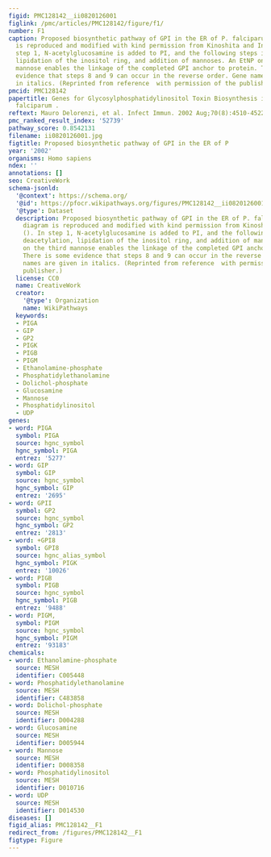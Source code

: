 ```yaml
---
figid: PMC128142__ii0820126001
figlink: /pmc/articles/PMC128142/figure/f1/
number: F1
caption: Proposed biosynthetic pathway of GPI in the ER of P. falciparum. The diagram
  is reproduced and modified with kind permission from Kinoshita and Inoue (). In
  step 1, N-acetylglucosamine is added to PI, and the following steps involve deacetylation,
  lipidation of the inositol ring, and addition of mannoses. An EtNP on the third
  mannose enables the linkage of the completed GPI anchor to protein. There is some
  evidence that steps 8 and 9 can occur in the reverse order. Gene names are given
  in italics. (Reprinted from reference  with permission of the publisher.)
pmcid: PMC128142
papertitle: Genes for Glycosylphosphatidylinositol Toxin Biosynthesis in Plasmodium
  falciparum .
reftext: Mauro Delorenzi, et al. Infect Immun. 2002 Aug;70(8):4510-4522.
pmc_ranked_result_index: '52739'
pathway_score: 0.8542131
filename: ii0820126001.jpg
figtitle: Proposed biosynthetic pathway of GPI in the ER of P
year: '2002'
organisms: Homo sapiens
ndex: ''
annotations: []
seo: CreativeWork
schema-jsonld:
  '@context': https://schema.org/
  '@id': https://pfocr.wikipathways.org/figures/PMC128142__ii0820126001.html
  '@type': Dataset
  description: Proposed biosynthetic pathway of GPI in the ER of P. falciparum. The
    diagram is reproduced and modified with kind permission from Kinoshita and Inoue
    (). In step 1, N-acetylglucosamine is added to PI, and the following steps involve
    deacetylation, lipidation of the inositol ring, and addition of mannoses. An EtNP
    on the third mannose enables the linkage of the completed GPI anchor to protein.
    There is some evidence that steps 8 and 9 can occur in the reverse order. Gene
    names are given in italics. (Reprinted from reference  with permission of the
    publisher.)
  license: CC0
  name: CreativeWork
  creator:
    '@type': Organization
    name: WikiPathways
  keywords:
  - PIGA
  - GIP
  - GP2
  - PIGK
  - PIGB
  - PIGM
  - Ethanolamine-phosphate
  - Phosphatidylethanolamine
  - Dolichol-phosphate
  - Glucosamine
  - Mannose
  - Phosphatidylinositol
  - UDP
genes:
- word: PIGA
  symbol: PIGA
  source: hgnc_symbol
  hgnc_symbol: PIGA
  entrez: '5277'
- word: GIP
  symbol: GIP
  source: hgnc_symbol
  hgnc_symbol: GIP
  entrez: '2695'
- word: GPII
  symbol: GP2
  source: hgnc_symbol
  hgnc_symbol: GP2
  entrez: '2813'
- word: +GPI8
  symbol: GPI8
  source: hgnc_alias_symbol
  hgnc_symbol: PIGK
  entrez: '10026'
- word: PIGB
  symbol: PIGB
  source: hgnc_symbol
  hgnc_symbol: PIGB
  entrez: '9488'
- word: PIGM,
  symbol: PIGM
  source: hgnc_symbol
  hgnc_symbol: PIGM
  entrez: '93183'
chemicals:
- word: Ethanolamine-phosphate
  source: MESH
  identifier: C005448
- word: Phosphatidylethanolamine
  source: MESH
  identifier: C483858
- word: Dolichol-phosphate
  source: MESH
  identifier: D004288
- word: Glucosamine
  source: MESH
  identifier: D005944
- word: Mannose
  source: MESH
  identifier: D008358
- word: Phosphatidylinositol
  source: MESH
  identifier: D010716
- word: UDP
  source: MESH
  identifier: D014530
diseases: []
figid_alias: PMC128142__F1
redirect_from: /figures/PMC128142__F1
figtype: Figure
---
```

